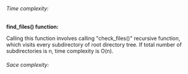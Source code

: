 ###### Time complexity:

**find_files() function:**

Calling this function involves calling "check_files()" recursive function, which visits every subdirectory of root
directory tree. If total number of subdirectories is n, time complexity is O(n).

###### Sace complexity:


